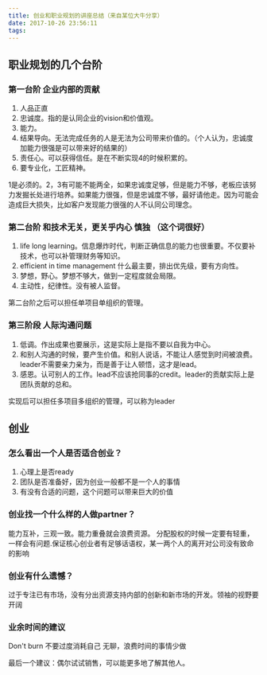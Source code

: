 ```yaml
---
title: 创业和职业规划的讲座总结（来自某位大牛分享）
date: 2017-10-26 23:56:11
tags:
---
```



## 职业规划的几个台阶 
### 第一台阶 企业内部的贡献
1. 人品正直
2. 忠诚度。指的是认同企业的vision和价值观。
3. 能力。
4. 结果导向。无法完成任务的人是无法为公司带来价值的。（个人认为，忠诚度加能力很强是可以带来好的结果的）
5. 责任心。可以获得信任。是在不断实现4的时候积累的。
6. 要专业化，工匠精神。

1是必须的。2，3有可能不能两全，如果忠诚度足够，但是能力不够，老板应该努力发掘长处进行培养。如果能力很强，但是忠诚度不够，最好请他走。因为可能会造成巨大损失，比如客户发现能力很强的人不认同公司理念。

### 第二台阶 和技术无关，更关乎内心 慎独 （这个词很好）
1. life long learning。信息爆炸时代，判断正确信息的能力也很重要。不仅要补技术，也可以补管理财务等知识。
2. efficient in time management 什么最主要，排出优先级，要有方向性。
3. 梦想，野心。梦想不够大，做到一定程度就会局限。
4. 主动性，纪律性。没有被人监督。

第二台阶之后可以担任单项目单组织的管理。

### 第三阶段 人际沟通问题
1. 低调。作出成果也要展示，这是实际上是指不要以自我为中心。 
2. 和别人沟通的时候，要产生价值。和别人说话，不能让人感觉到时间被浪费。leader不需要亲力亲为，而是善于让人顿悟，这才是lead。
3. 感恩。认可别人的工作。lead不应该抢同事的credit。leader的贡献实际上是团队贡献的总和。

实现后可以担任多项目多组织的管理，可以称为leader

## 创业
### 怎么看出一个人是否适合创业？
1. 心理上是否ready
2. 团队是否准备好，因为创业一般都不是一个人的事情
2. 有没有合适的问题，这个问题可以带来巨大的价值

### 创业找一个什么样的人做partner？
能力互补，三观一致。能力重叠就会浪费资源。
分配股权的时候一定要有轻重，一样会有问题.保证核心创业者有足够话语权，某一两个人的离开对公司没有致命的影响

### 创业有什么遗憾？
过于专注已有市场，没有分出资源支持内部的创新和新市场的开发。领袖的视野要开阔

### 业余时间的建议
Don't burn 不要过度消耗自己
无聊，浪费时间的事情少做

最后一个建议：偶尔试试销售，可以能更多地了解其他人。
